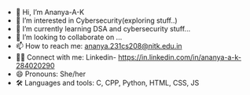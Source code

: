- 👋 Hi, I’m Ananya-A-K
- 👀 I’m interested in Cybersecurity(exploring stuff..)
- 🌱 I’m currently learning DSA and cybersecurity stuff...
- 💞️ I’m looking to collaborate on ...
- 📫 How to reach me: ananya.231cs208@nitk.edu.in
- 👋🏽 Connect with me: Linkedin- https://in.linkedin.com/in/ananya-a-k-284020290
- 😄 Pronouns: She/her
- 🛠️ Languages and tools: C, CPP, Python, HTML, CSS, JS

<!---
Ananya-A-K/Ananya-A-K is a ✨ special ✨ repository because its `README.md` (this file) appears on your GitHub profile.
You can click the Preview link to take a look at your changes.
⚡ Fun fact: (I use Arch btw✨) ...
--->
